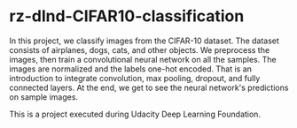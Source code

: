 # rz-dlnd-CIFAR10-classification

In this project, we classify images from the CIFAR-10 dataset. The dataset consists of airplanes, dogs, cats, and other objects. We preprocess the images, then train a convolutional neural network on all the samples. The images are normalized and the labels one-hot encoded. That is an introduction to integrate convolution, max pooling, dropout, and fully connected layers. At the end, we get to see the neural network's predictions on sample images.

This is a project executed during Udacity Deep Learning Foundation.
